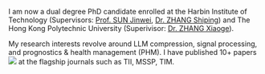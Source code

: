 
I am now a dual degree PhD candidate enrolled at the Harbin Institute of Technology (Supervisors: [Prof. SUN Jinwei](https://homepage.hit.edu.cn/sunjinwei), [Dr. ZHANG Shiping](https://homepage.hit.edu.cn/zhangshiping)) and The Hong Kong Polytechnic University (Superivisor: [Dr. ZHANG Xiaoge](https://xiaogezhang.com/)). 

My research interests revolve around LLM compression, signal processing, and prognostics & health management (PHM). I have published 10+ papers <a href='https://scholar.google.com/citations?user=iGEsvrQAAAAJ'><img src="https://img.shields.io/endpoint?logo=Google%20Scholar&url=https%3A%2F%2Fcdn.jsdelivr.net%2Fgh%2FRayeRen%2Frayeren.github.io@google-scholar-stats%2Fgs_data_shieldsio.json&labelColor=f6f6f6&color=9cf&style=flat&label=citations"></a> at the flagship journals such as TII, MSSP, TIM. 


